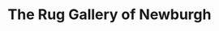 ---
title: "The Rug Gallery of Newburgh"
url: /newburgh/the-rug-gallery-of-newburgh/
shop: carpet
---